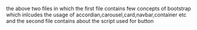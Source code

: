 the above two files in which  the first file contains  few concepts of bootstrap which inlcudes the usage of accordian,carousel,card,navbar,container etc 
and the second file contains about the script used for button
